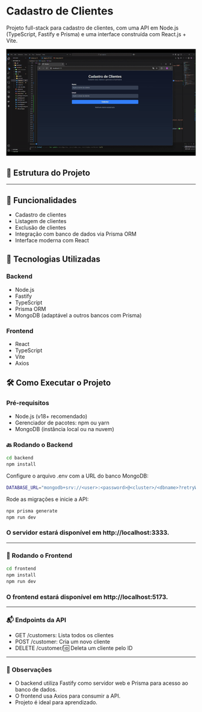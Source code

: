 # Cadastro de Clientes

Projeto full-stack para cadastro de clientes, com uma API em Node.js (TypeScript, Fastify e Prisma) e uma interface construída com React.js + Vite.

![Demonstração do Projeto](/frontend/public/apresentacao.gif)

## 📁 Estrutura do Projeto

---

## 🚀 Funcionalidades

- Cadastro de clientes
- Listagem de clientes
- Exclusão de clientes
- Integração com banco de dados via Prisma ORM
- Interface moderna com React

## 🧪 Tecnologias Utilizadas

### Backend

- Node.js
- Fastify
- TypeScript
- Prisma ORM
- MongoDB (adaptável a outros bancos com Prisma)

### Frontend

- React
- TypeScript
- Vite
- Axios

## 🛠️ Como Executar o Projeto

### Pré-requisitos

- Node.js (v18+ recomendado)
- Gerenciador de pacotes: npm ou yarn
- MongoDB (instância local ou na nuvem)

### 🔙 Rodando o Backend

```bash
cd backend
npm install
```

Configure o arquivo .env com a URL do banco MongoDB:

```bash
DATABASE_URL="mongodb+srv://<user>:<password>@<cluster>/<dbname>?retryWrites=true&w=majority"
```

Rode as migrações e inicie a API:

```bash
npx prisma generate
npm run dev
```

### O servidor estará disponível em http://localhost:3333.

---

### 🎨 Rodando o Frontend

```bash
cd frontend
npm install
npm run dev
```

### O frontend estará disponível em http://localhost:5173.

---

### 📬 Endpoints da API

- GET /customers: Lista todos os clientes
- POST /customer: Cria um novo cliente
- DELETE /customer/:id: Deleta um cliente pelo ID

---

### 📝 Observações

- O backend utiliza Fastify como servidor web e Prisma para acesso ao banco de dados.
- O frontend usa Axios para consumir a API.
- Projeto é ideal para aprendizado.
